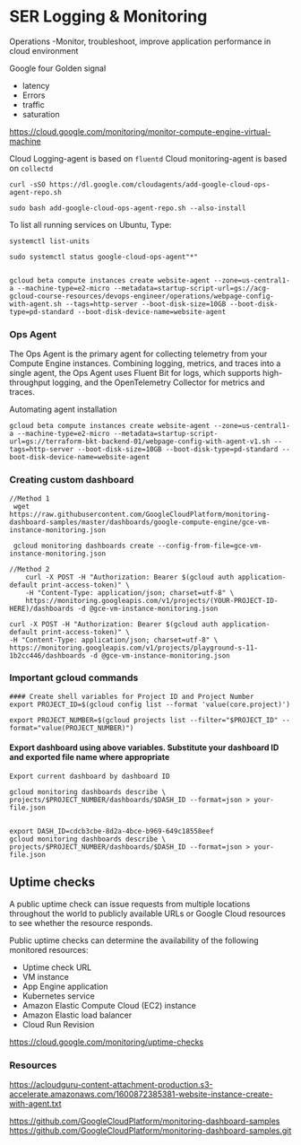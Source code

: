 # SER Logging & Monitoring
Operations -Monitor, troubleshoot, improve application performance in cloud environment

Google four Golden signal 
 - latency
 - Errors
 - traffic
 - saturation

https://cloud.google.com/monitoring/monitor-compute-engine-virtual-machine


Cloud Logging-agent is based on `fluentd`
Cloud monitoring-agent is based on `collectd`

```
curl -sSO https://dl.google.com/cloudagents/add-google-cloud-ops-agent-repo.sh

sudo bash add-google-cloud-ops-agent-repo.sh --also-install
```

To list all running services on Ubuntu, Type:
```
systemctl list-units

sudo systemctl status google-cloud-ops-agent"*"


gcloud beta compute instances create website-agent --zone=us-central1-a --machine-type=e2-micro --metadata=startup-script-url=gs://acg-gcloud-course-resources/devops-engineer/operations/webpage-config-with-agent.sh --tags=http-server --boot-disk-size=10GB --boot-disk-type=pd-standard --boot-disk-device-name=website-agent
```

### Ops Agent
The Ops Agent is the primary agent for collecting telemetry from your Compute Engine instances. Combining logging, metrics, and traces into a single agent, the Ops Agent uses Fluent Bit for logs, which supports high-throughput logging, and the OpenTelemetry Collector for metrics and traces.

Automating agent installation
```
gcloud beta compute instances create website-agent --zone=us-central1-a --machine-type=e2-micro --metadata=startup-script-url=gs://terraform-bkt-backend-01/webpage-config-with-agent-v1.sh --tags=http-server --boot-disk-size=10GB --boot-disk-type=pd-standard --boot-disk-device-name=website-agent
```

### Creating custom dashboard
```
//Method 1
 wget https://raw.githubusercontent.com/GoogleCloudPlatform/monitoring-dashboard-samples/master/dashboards/google-compute-engine/gce-vm-instance-monitoring.json

 gcloud monitoring dashboards create --config-from-file=gce-vm-instance-monitoring.json

//Method 2
    curl -X POST -H "Authorization: Bearer $(gcloud auth application-default print-access-token)" \
    -H "Content-Type: application/json; charset=utf-8" \
    https://monitoring.googleapis.com/v1/projects/(YOUR-PROJECT-ID-HERE)/dashboards -d @gce-vm-instance-monitoring.json

curl -X POST -H "Authorization: Bearer $(gcloud auth application-default print-access-token)" \
-H "Content-Type: application/json; charset=utf-8" \
https://monitoring.googleapis.com/v1/projects/playground-s-11-1b2cc446/dashboards -d @gce-vm-instance-monitoring.json
```


### Important gcloud commands
```
#### Create shell variables for Project ID and Project Number
export PROJECT_ID=$(gcloud config list --format 'value(core.project)')

export PROJECT_NUMBER=$(gcloud projects list --filter="$PROJECT_ID" --format="value(PROJECT_NUMBER)")
```


#### Export dashboard using above variables. Substitute your dashboard ID and exported file name where appropriate
```
Export current dashboard by dashboard ID

gcloud monitoring dashboards describe \
projects/$PROJECT_NUMBER/dashboards/$DASH_ID --format=json > your-file.json


export DASH_ID=cdcb3cbe-8d2a-4bce-b969-649c18558eef
gcloud monitoring dashboards describe \
projects/$PROJECT_NUMBER/dashboards/$DASH_ID --format=json > your-file.json
```


## Uptime checks
A public uptime check can issue requests from multiple locations throughout the world to publicly available URLs or Google Cloud resources to see whether the resource responds.

Public uptime checks can determine the availability of the following monitored resources:
- Uptime check URL
- VM instance
- App Engine application
- Kubernetes service
- Amazon Elastic Compute Cloud (EC2) instance
- Amazon Elastic load balancer
- Cloud Run Revision

https://cloud.google.com/monitoring/uptime-checks


### Resources 
https://acloudguru-content-attachment-production.s3-accelerate.amazonaws.com/1600872385381-website-instance-create-with-agent.txt

https://github.com/GoogleCloudPlatform/monitoring-dashboard-samples
https://github.com/GoogleCloudPlatform/monitoring-dashboard-samples.git